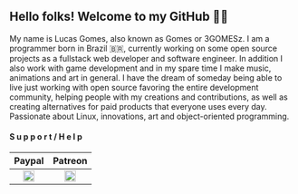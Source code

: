 ## Hello folks! Welcome to my GitHub 🙂👋 
My name is Lucas Gomes, also known as Gomes or 3GOMESz. I am a programmer born in Brazil 🇧🇷, currently working on some open source projects as a fullstack web developer and software engineer. In addition I also work with game development and in my spare time I make music, animations and art in general. I have the dream of someday being able to live just working with open source favoring the entire development community, helping people with my creations and contributions, as well as creating alternatives for paid products that everyone uses every day. Passionate about Linux, innovations, art and object-oriented programming.


<h4>S u p p o r t / H e l p</h4>

Paypal   |  Patreon
:-------------------------:|:-------------------------:
<a href='https://www.paypal.com/cgi-bin/webscr?cmd=_s-xclick&hosted_button_id=YYLDN37Q7GUGE&source=url'><img width="20" height="20" src="https://encrypted-tbn0.gstatic.com/images?q=tbn%3AANd9GcRLWzroaDNPnTa_ZQFhvVT46CUgSzADuu9vCA&usqp=CAU"></a>  |  <a href='https://patreon.com/3GOMESz'><img width="20" height="20" src="https://vignette.wikia.nocookie.net/logopedia/images/1/12/Patreon_icon.svg/revision/latest/top-crop/width/220/height/220?cb=20170227134906"></a>

